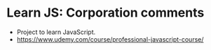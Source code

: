 # Learn JS: Corporation comments

- Project to learn JavaScript.
- <https://www.udemy.com/course/professional-javascript-course/>
